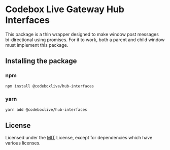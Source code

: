 # Codebox Live Gateway Hub Interfaces

This package is a thin wrapper designed to make window post messages bi-directional using promises. For it to work, both a parent and child window must implement this package.

## Installing the package

### npm

```bash
npm install @codeboxlive/hub-interfaces
```

### yarn

```bash
yarn add @codeboxlive/hub-interfaces
```

## License

Licensed under the [MIT](LICENSE) License, except for dependencies which have various licenses.
